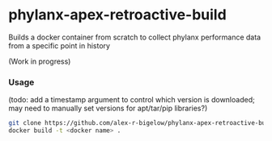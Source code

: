 phylanx-apex-retroactive-build
==============================
Builds a docker container from scratch to collect phylanx performance data from a specific point in history

(Work in progress)

### Usage
(todo: add a timestamp argument to control which version is downloaded; may need to manually set versions for apt/tar/pip libraries?)
```bash
git clone https://github.com/alex-r-bigelow/phylanx-apex-retroactive-build.git
docker build -t <docker name> .
```
